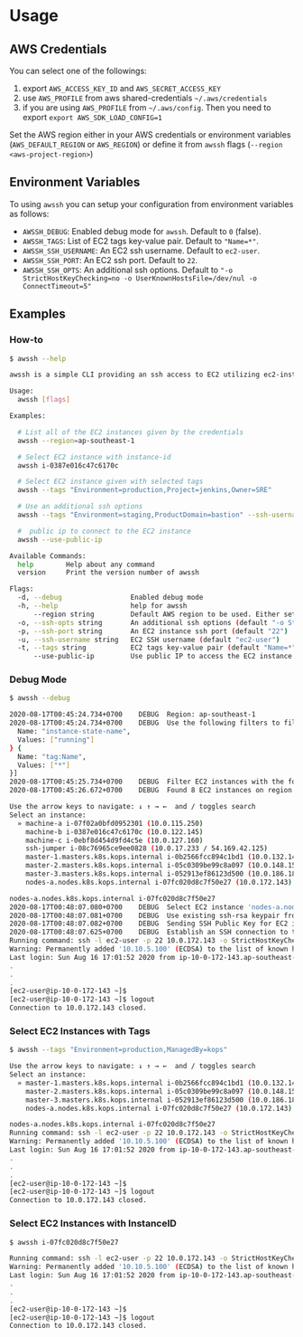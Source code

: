 # Usage
## AWS Credentials
You can select one of the followings:
1. export `AWS_ACCESS_KEY_ID` and `AWS_SECRET_ACCESS_KEY`
2. use `AWS_PROFILE` from aws shared-credentials `~/.aws/credentials`
3. if you are using `AWS_PROFILE` from `~/.aws/config`. Then you need to export `export AWS_SDK_LOAD_CONFIG=1`

Set the AWS region either in your AWS credentials or environment variables (`AWS_DEFAULT_REGION` or `AWS_REGION`) or define it from `awssh` flags (`--region <aws-project-region>`)

## Environment Variables
To using `awssh` you can setup your configuration from environment variables as follows:
* `AWSSH_DEBUG`: Enabled debug mode for `awssh`. Default to `0` (false).
* `AWSSH_TAGS`: List of EC2 tags key-value pair. Default to `"Name=*"`.
* `AWSSH_SSH_USERNAME`: An EC2 ssh username. Default to `ec2-user`.
* `AWSSH_SSH_PORT`: An EC2 ssh port. Default to `22`.
* `AWSSH_SSH_OPTS`: An additional ssh options. Default to `"-o StrictHostKeyChecking=no -o UserKnownHostsFile=/dev/nul -o ConnectTimeout=5"`

## Examples
### How-to
```bash
$ awssh --help

awssh is a simple CLI providing an ssh access to EC2 utilizing ec2-instance-connect

Usage:
  awssh [flags]

Examples:

  # List all of the EC2 instances given by the credentials
  awssh --region=ap-southeast-1

  # Select EC2 instance with instance-id
  awssh i-0387e016c47c6170c

  # Select EC2 instance given with selected tags
  awssh --tags "Environment=production,Project=jenkins,Owner=SRE"

  # Use an additional ssh options
  awssh --tags "Environment=staging,ProductDomain=bastion" --ssh-username=centos --ssh-port=2222 --ssh-opts="-o ServerAliveInterval=60s"

  #  public ip to connect to the EC2 instance
  awssh --use-public-ip

Available Commands:
  help        Help about any command
  version     Print the version number of awssh

Flags:
  -d, --debug                 Enabled debug mode
  -h, --help                  help for awssh
      --region string         Default AWS region to be used. Either set AWS_REGION or AWS_DEFAULT_REGION (default "ap-southeast-1")
  -o, --ssh-opts string       An additional ssh options (default "-o StrictHostKeyChecking=no -o UserKnownHostsFile=/dev/null")
  -p, --ssh-port string       An EC2 instance ssh port (default "22")
  -u, --ssh-username string   EC2 SSH username (default "ec2-user")
  -t, --tags string           EC2 tags key-value pair (default "Name=*")
      --use-public-ip         Use public IP to access the EC2 instance
```
### Debug Mode
```bash
$ awssh --debug

2020-08-17T00:45:24.734+0700    DEBUG  Region: ap-southeast-1
2020-08-17T00:45:24.734+0700    DEBUG  Use the following filters to filter EC2 instances: [{
  Name: "instance-state-name",
  Values: ["running"]
} {
  Name: "tag:Name",
  Values: ["*"]
}]
2020-08-17T00:45:25.734+0700    DEBUG  Filter EC2 instances with the following tags: Name=*
2020-08-17T00:45:26.672+0700    DEBUG  Found 8 EC2 instances on region ap-southeast-1

Use the arrow keys to navigate: ↓ ↑ → ←  and / toggles search
Select an instance:
  » machine-a i-07f02a0bfd0952301 (10.0.115.250)
    machine-b i-0387e016c47c6170c (10.0.122.145)
    machine-c i-0ebf8d454d9fd4c5e (10.0.127.160)
    ssh-jumper i-08c76965ce9ee0828 (10.0.17.233 / 54.169.42.125)
    master-1.masters.k8s.kops.internal i-0b2566fcc894c1bd1 (10.0.132.143)
    master-2.masters.k8s.kops.internal i-05c0309be99c8a097 (10.0.148.154)
    master-3.masters.k8s.kops.internal i-052913ef86123d500 (10.0.186.183)
    nodes-a.nodes.k8s.kops.internal i-07fc020d8c7f50e27 (10.0.172.143)

nodes-a.nodes.k8s.kops.internal i-07fc020d8c7f50e27
2020-08-17T00:48:07.080+0700    DEBUG  Select EC2 instance 'nodes-a.nodes.k8s.kops.internal' (i-07fc020d8c7f50e27)
2020-08-17T00:48:07.081+0700    DEBUG  Use existing ssh-rsa keypair from ssh-agent (SHA256:2ISinysBKLIbWburvJesabZQaj1uzDkMouCoS45mlf4)
2020-08-17T00:48:07.082+0700    DEBUG  Sending SSH Public Key for EC2 instance 'nodes-a.nodes.k8s.kops.internal' (i-07fc020d8c7f50e27)
2020-08-17T00:48:07.625+0700    DEBUG  Establish an SSH connection to the EC2 instance target 'nodes-a.nodes.k8s.kops.internal' (i-07fc020d8c7f50e27)
Running command: ssh -l ec2-user -p 22 10.0.172.143 -o StrictHostKeyChecking=no -o UserKnownHostsFile=/dev/null -o ConnectTimeout=3
Warning: Permanently added '10.10.5.100' (ECDSA) to the list of known hosts.
Last login: Sun Aug 16 17:01:52 2020 from ip-10-0-172-143.ap-southeast-1.compute.internal
.
.
.
[ec2-user@ip-10-0-172-143 ~]$
[ec2-user@ip-10-0-172-143 ~]$ logout
Connection to 10.0.172.143 closed.
```

### Select EC2 Instances with Tags
```bash
$ awssh --tags "Environment=production,ManagedBy=kops"

Use the arrow keys to navigate: ↓ ↑ → ←  and / toggles search
Select an instance:
  » master-1.masters.k8s.kops.internal i-0b2566fcc894c1bd1 (10.0.132.143)
    master-2.masters.k8s.kops.internal i-05c0309be99c8a097 (10.0.148.154)
    master-3.masters.k8s.kops.internal i-052913ef86123d500 (10.0.186.183)
    nodes-a.nodes.k8s.kops.internal i-07fc020d8c7f50e27 (10.0.172.143)

nodes-a.nodes.k8s.kops.internal i-07fc020d8c7f50e27
Running command: ssh -l ec2-user -p 22 10.0.172.143 -o StrictHostKeyChecking=no -o UserKnownHostsFile=/dev/null -o ConnectTimeout=3
Warning: Permanently added '10.10.5.100' (ECDSA) to the list of known hosts.
Last login: Sun Aug 16 17:01:52 2020 from ip-10-0-172-143.ap-southeast-1.compute.internal
.
.
.
[ec2-user@ip-10-0-172-143 ~]$
[ec2-user@ip-10-0-172-143 ~]$ logout
Connection to 10.0.172.143 closed.
```

### Select EC2 Instances with InstanceID
```bash
$ awssh i-07fc020d8c7f50e27

Running command: ssh -l ec2-user -p 22 10.0.172.143 -o StrictHostKeyChecking=no -o UserKnownHostsFile=/dev/null -o ConnectTimeout=3
Warning: Permanently added '10.10.5.100' (ECDSA) to the list of known hosts.
Last login: Sun Aug 16 17:01:52 2020 from ip-10-0-172-143.ap-southeast-1.compute.internal
.
.
.
[ec2-user@ip-10-0-172-143 ~]$
[ec2-user@ip-10-0-172-143 ~]$ logout
Connection to 10.0.172.143 closed.
```